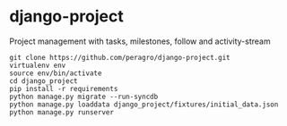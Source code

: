 django-project
==============

Project management with tasks, milestones, follow and activity-stream


    git clone https://github.com/peragro/django-project.git
    virtualenv env
    source env/bin/activate
    cd django_project
    pip install -r requirements
    python manage.py migrate --run-syncdb
    python manage.py loaddata django_project/fixtures/initial_data.json
    python manage.py runserver
